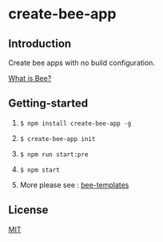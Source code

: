 # create-bee-app


## Introduction

Create bee apps with no build configuration.

[What is Bee?](http://bee.tinper.org/)




## Getting-started

1. `$ npm install create-bee-app -g`

2. `$ create-bee-app init`

3. `$ npm run start:pre`

4. `$ npm start`

5. More please see : [bee-templates](https://github.com/uba-templates/uba-boilerplate-bee)


## License
[MIT](https://github.com/iuap-design/create-bee-app/blob/master/LICENSE)
